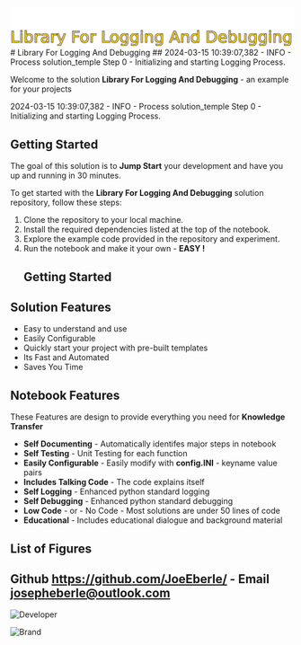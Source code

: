 ![Image image_filename](solution_sign.png)
    # Library For Logging And Debugging 
    ## 2024-03-15 10:39:07,382 - INFO - Process solution_temple Step 0 - Initializing and starting Logging Process.
    
Welcome to the solution **Library For Logging And Debugging** - an example for your projects

2024-03-15 10:39:07,382 - INFO - Process solution_temple Step 0 - Initializing and starting Logging Process.

## Getting Started

The goal of this solution is to **Jump Start** your development and have you up and running in 30 minutes. 

To get started with the **Library For Logging And Debugging** solution repository, follow these steps:
1. Clone the repository to your local machine.
2. Install the required dependencies listed at the top of the notebook.
3. Explore the example code provided in the repository and experiment.
4. Run the notebook and make it your own - **EASY !**
    ## Getting Started
## Solution Features

- Easy to understand and use  
- Easily Configurable 
- Quickly start your project with pre-built templates
- Its Fast and Automated
- Saves You Time 


## Notebook Features

These Features are design to provide everything you need for **Knowledge Transfer** 

- **Self Documenting** - Automatically identifes major steps in notebook 
- **Self Testing** - Unit Testing for each function
- **Easily Configurable** - Easily modify with **config.INI** - keyname value pairs
- **Includes Talking Code** - The code explains itself 
- **Self Logging** - Enhanced python standard logging   
- **Self Debugging** - Enhanced python standard debugging
- **Low Code** - or - No Code  - Most solutions are under 50 lines of code
- **Educational** - Includes educational dialogue and background material
    
## List of Figures
 
    

## Github https://github.com/JoeEberle/ - Email  josepheberle@outlook.com 
    
![Developer](developer.png)

![Brand](brand.png)
    